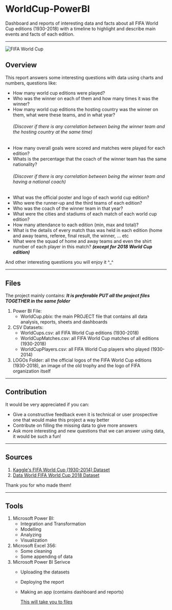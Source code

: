 # WorldCup-PowerBI
Dashboard and reports of interesting data and facts about all FIFA World Cup editions (1930-2018) 
with a timeline to highlight and describe main events and facts of each edition. 

--------------------------------------
![FIFA World Cup](https://www.kick442.com/wp-content/uploads/2020/07/IMG-20200715-WA0059.jpg)
## Overview
This report answers some interesting questions with data using charts and numbers, questions like: 
- How many world cup editions were played?
- Who was the winner on each of them and how many times it was the winner?
- How many world cup editions the hosting country was the winner on them, what were these teams, and in what year? 
        *<h6>(Discover if there is any correlation between being the winner team and the hosting country at the same time)<h6>*
- How many overall goals were scored and matches were played for each edition?
- Whats is the percentage that the coach of the winner team has the same nationality?
        *<h6>(Discover if there is any correlation between being the winner team and having a national coach)</h6>*
- What was the official poster and logo of each world cup edition?
- Who were the runner-up and the third teams of each edition?
- Who was the coach of the winner team in that year?
- What were the cities and stadiums of each match of each world cup edition?
- How many attendance to each edition (min, max and total)?
- What is the details of every match thas was held in each edition (home and away teams, referee, final result, the winner, ... etc
- What were the squad of home and away teams and even the shirt number of each player in this match? ***(except for 2018 World Cup edition)***
  
And other interesting questiions you will enjoy it ^_^

  

--------------------------------------
## Files
The project mainly contains:      ***It is preferable PUT all the project files TOGETHER in the same folder***
  1. Power BI File: 
     - WorldCup.pbix: the main PROJECT file that contains all data analysis, reports, sheets and dashboards
  2. CSV Datasets: 
     - WorldCups.csv: all FIFA World Cup editions (1930-2018) 
     - WorldCupMatches.csv: all FIFA World Cup matches of all editions (1930-2018) 
     - WorldCupPlayers.csv: all FIFA World Cup players who played (1930-2014)
  3. LOGOs Folder: all the official logos of the FIFA World Cup editions (1930-2018), an image of the old trophy and the logo of FIFA organization itself
--------------------------------------
## Contribution
It would be very appreciated if you can: 
  - Give a constructive feedback even it is technical or user prospective one that would make this project a way better
  - Contribute on filling the missing data to give more answers
  - Ask more interesting and new questions that we can answer using data, it would be such a fun! 
--------------------------------------
## Sources
1. [Kaggle's FIFA World Cup (1930-2014) Dataset](https://www.kaggle.com/abecklas/fifa-world-cup)
2. [Data World FIFA World Cup 2018 Dataset](https://data.world/rezaghari/fifa-worldcup-2018)

Thank you for who made them! 

---------------------------------------
## Tools 
1. Microsoft Power BI: 
   - Integration and Transformation 
   - Modelling
   - Analyzing
   - Visualization 
2. Microsoft Excel 356: 
   - Some cleaning 
   - Some appending of data
3. Microsoft Power BI Serivce 
   - Uploading the datasets 
   - Deploying the report 
   - Making an app (contains dashboard and reports)
       
       [This will take you to files](https://github.com/yossef-elmahdy/WorldCup-PowerBI/blob/main/README.md#files)



